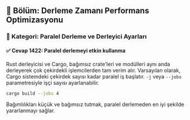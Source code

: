 ## 📘 Bölüm: Derleme Zamanı Performans Optimizasyonu
### 🔹 Kategori: Paralel Derleme ve Derleyici Ayarları
#### ✅ Cevap 1422: Paralel derlemeyi etkin kullanma

Rust derleyicisi ve Cargo, bağımsız crate'leri ve modülleri aynı anda derleyerek çok çekirdekli işlemcilerden tam verim alır. Varsayılan olarak, Cargo sistemdeki çekirdek sayısı kadar paralel iş başlatır. `-j` veya `--jobs` parametresiyle işçi sayısı ayarlanabilir.

```bash
cargo build --jobs 4
```

Bağımlılıkları küçük ve bağımsız tutmak, paralel derlemeden en iyi şekilde yararlanmayı sağlar.
